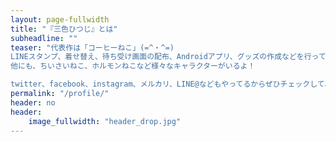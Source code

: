 ```yaml
---
layout: page-fullwidth
title: "『三色ひつじ』とは"
subheadline: ""
teaser: "代表作は「コーヒーねこ」(=^・^=)
LINEスタンプ、着せ替え、待ち受け画面の配布、Androidアプリ、グッズの作成などを行っています！
他にも、ちいさいねこ、ホルモンねこなど様々なキャラクターがいるよ！

twitter、facebook、instagram、メルカリ、LINE@などもやってるからぜひチェックしてみてね♪"
permalink: "/profile/"
header: no
header:
    image_fullwidth: "header_drop.jpg"
---
```


 [1]: #
 [2]: #
 [3]: #
 [4]: #
 [5]: #
 [6]: #
 [7]: #
 [8]: #
 [9]: #
 [10]: #
 [11]: #
 [12]: #
 [13]: #
 [14]: #
 [15]: #
 [16]: #
 [17]: #
 [18]: #
 [19]: #
 [20]: #